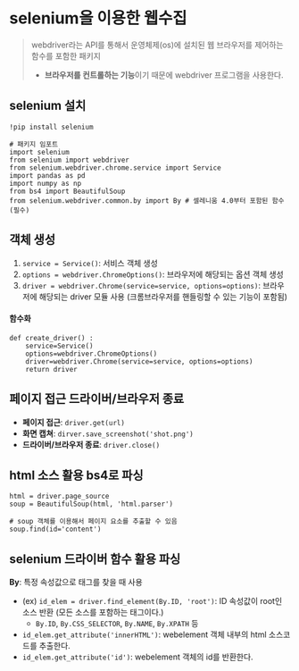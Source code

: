 # selenium을 이용한 웹수집
> webdriver라는 API를 통해서 운영체제(os)에 설치된 웹 브라우저를 제어하는 함수를 포함한 패키지
>
> - **브라우저를 컨트롤하는 기능**이기 때문에 webdriver 프로그램을 사용한다.

## selenium 설치
```
!pip install selenium

# 패키지 임포트
import selenium
from selenium import webdriver
from selenium.webdriver.chrome.service import Service
import pandas as pd
import numpy as np
from bs4 import BeautifulSoup
from selenium.webdriver.common.by import By # 셀레니움 4.0부터 포함된 함수(필수)
```

## 객체 생성
1. `service = Service()`: 서비스 객체 생성
2. `options = webdriver.ChromeOptions()`: 브라우저에 해당되는 옵션 객체 생성
3. `driver = webdriver.Chrome(service=service, options=options)`: 브라우저에 해당되는 driver 모듈 사용 (크롬브라우저를 핸들링할 수 있는 기능이 포함됨)

#### 함수화
```
def create_driver() :
    service=Service()
    options=webdriver.ChromeOptions()
    driver=webdriver.Chrome(service=service, options=options)
    return driver
```

## 페이지 접근 드라이버/브라우저 종료
- **페이지 접근**: `driver.get(url)`
- **화면 캡쳐**: `dirver.save_screenshot('shot.png')`
- **드라이버/브라우저 종료**: `driver.close()`
  

## html 소스 활용 bs4로 파싱
```
html = driver.page_source
soup = BeautifulSoup(html, 'html.parser')

# soup 객체를 이용해서 페이지 요소를 추출할 수 있음
soup.find(id='content')
```

## selenium 드라이버 함수 활용 파싱
**By**: 특정 속성값으로 태그를 찾을 때 사용
- (ex) `id_elem = driver.find_element(By.ID, 'root')`: ID 속성값이 root인 소스 반환 (모든 소스를 포함하는 태그이다.)
  - `By.ID`, `By.CSS_SELECTOR`, `By.NAME`, `By.XPATH` 등
- `id_elem.get_attribute('innerHTML')`: webelement 객체 내부의 html 소스코드를 추출한다.
- `id_elem.get_attribute('id')`: webelement 객체의 id를 반환한다.
